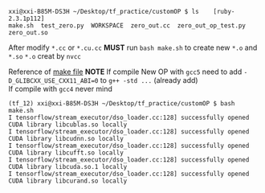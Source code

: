 ``` shell
xxi@xxi-B85M-DS3H ~/Desktop/tf_practice/customOP $ ls    [ruby-2.3.1p112]
make.sh  test_zero.py  WORKSPACE  zero_out.cc  zero_out_op_test.py  zero_out.so
```

After modify `*.cc` or `*.cu.cc` **MUST** run `bash make.sh` to create new `*.o` and `*.so`
`*.o` creat by `nvcc`

Reference of [make file](https://github.com/smallcorgi/Faster-RCNN_TF/blob/master/lib/make.sh#L12-L19)
**NOTE** If compile New OP with `gcc5` need to add `-D_GLIBCXX_USE_CXX11_ABI=0` to `g++ -std ...` (already add)    
If compile with `gcc4` never mind

```shell
(tf_12) xxi@xxi-B85M-DS3H ~/Desktop/tf_practice/customOP $ bash make.sh
I tensorflow/stream_executor/dso_loader.cc:128] successfully opened CUDA library libcublas.so locally
I tensorflow/stream_executor/dso_loader.cc:128] successfully opened CUDA library libcudnn.so locally
I tensorflow/stream_executor/dso_loader.cc:128] successfully opened CUDA library libcufft.so locally
I tensorflow/stream_executor/dso_loader.cc:128] successfully opened CUDA library libcuda.so.1 locally
I tensorflow/stream_executor/dso_loader.cc:128] successfully opened CUDA library libcurand.so locally
```
